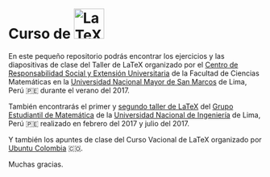 # Curso de [<img src="https://upload.wikimedia.org/wikipedia/commons/thumb/9/92/LaTeX_logo.svg/1200px-LaTeX_logo.svg.png" height="60" alt="LaTeX">](http://blogdeoromion.pe.hu/)

En este pequeño repositorio podrás encontrar los ejercicios y las diapositivas de clase del Taller de LaTeX  organizado por el [Centro de Responsabilidad Social y Extensión Universitaria](http://matematicas.unmsm.edu.pe/ceups/ceups.php) de la Facultad de Ciencias Matemáticas en la [Universidad Nacional Mayor de San Marcos](http://unmsm.edu.pe/) de Lima, Perú :peru: durante el verano del 2017.

También encontrarás el primer y [segundo taller de LaTeX](https://sites.google.com/uni.edu.pe/gemlatex) del [Grupo Estudiantil de Matemática](https://es-la.facebook.com/gemfcuni/) de la [Universidad Nacional de Ingeniería](http://www.uni.edu.pe/) de Lima, Perú :peru: realizado en febrero del 2017 y julio del 2017.

Y también los apuntes de clase del Curso Vacional de LaTeX organizado por [Ubuntu Colombia](https://www.facebook.com/UbuntuColombia/) :colombia:.

Muchas gracias.
